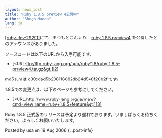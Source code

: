 ```yaml
---
layout: news_post
title: "Ruby 1.8.5 preview 4公開中"
author: "Shugo Maeda"
lang: ja
---
```


[\[ruby-dev:29291\]][1]にて、まつもとさんより、 [ruby 1.8.5 preview4][2]
を公開したとのアナウンスがありました。

ソースコードは以下のURLから入手可能です。

* [&lt;URL:ftp://ftp.ruby-lang.org/pub/ruby/1.8/ruby-1.8.5-preview4.tar.gz&gt;][2]

md5sumは c30cdad5b208116682db24d548f20b2f です。

1\.8.5での変更点は、以下のページを参考にしてください。

* [&lt;URL:http://www.ruby-lang.org/ja/man/?cmd=view;name=ruby+1.8.5+feature&gt;][3]

Ruby 1.8.5 正式版のリリースは予定より遅れております。いましばらくお待ちください。よろしくお願いいたします。

Posted by usa on 19 Aug 2006
{: .post-info}



[1]: http://blade.nagaokaut.ac.jp/cgi-bin/scat.rb/ruby/ruby-dev/29291 
[2]: ftp://ftp.ruby-lang.org/pub/ruby/1.8/ruby-1.8.5-preview4.tar.gz 
[3]: http://www.ruby-lang.org/ja/man/?cmd=view;name=ruby+1.8.5+feature 
